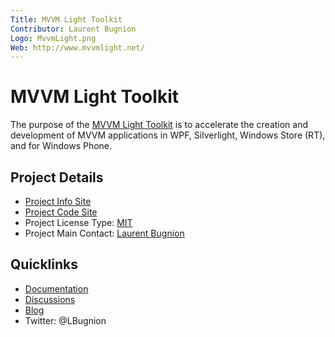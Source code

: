 ```yaml
---
Title: MVVM Light Toolkit
Contributor: Laurent Bugnion
Logo: MvvmLight.png
Web: http://www.mvvmlight.net/
---
```

# MVVM Light Toolkit

The purpose of the [MVVM Light Toolkit](http://mvvmlight.net/) is to accelerate the creation and development of MVVM applications in WPF, Silverlight, Windows Store (RT), and for Windows Phone.

## Project Details
* [Project Info Site](http://mvvmlight.net)
* [Project Code Site](https://mvvmlight.codeplex.com/SourceControl/latest) 
* Project License Type: [MIT](https://mvvmlight.codeplex.com/license)
* Project Main Contact: [Laurent Bugnion](https://www.codeplex.com/site/users/view/lbugnion) 

## Quicklinks

* [Documentation](https://mvvmlight.codeplex.com/documentation) 
* [Discussions](https://mvvmlight.codeplex.com/discussions) 
* [Blog](http://blog.galasoft.ch/posts/category/mvvm/)
* Twitter: @LBugnion

